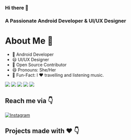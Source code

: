 ### Hi there 👋

### A Passionate Android Developer & UI/UX Designer


# About Me 👩

- 📱 Android Developer
- 😃 UI/UX Designer
- 📝 Open Source Contributor
- 😄 Pronouns: She/Her
- 🎉 Fun-Fact: I ❤️ travelling and listening music.
<p>
  <img src="https://img.shields.io/badge/kotlin-%23F5792A.svg?&style=for-the-badge&logo=kotlin&logoColor=blue"/>
<img src="https://img.shields.io/badge/html5%20-%23E34F26.svg?&style=for-the-badge&logo=html5&logoColor=white"/>
<img src="https://img.shields.io/badge/css3%20-%231572B6.svg?&style=for-the-badge&logo=css3&logoColor=white"/>
  <img src="https://img.shields.io/badge/php-%23777BB4.svg?&style=for-the-badge&logo=php&logoColor=white"/>
  <img src="https://img.shields.io/badge/adobe%20xd%20-%23E4405F.svg?&style=for-the-badge&logo=adobe%20xd&logoColor=black"/>

</p>

## Reach me via 👇
<p>
 
<a href="https://www.instagram.com/preetidhara/" rel="nofollow"><img src="https://camo.githubusercontent.com/ab5611598549a5126a97e5385bbd140c4fdba496/68747470733a2f2f696d672e736869656c64732e696f2f62616467652f496e7374616772616d2d677261792e7376673f7374796c653d666f722d7468652d6261646765266c6f676f3d696e7374616772616d" alt="Instagram" data-canonical-src="https://img.shields.io/badge/Instagram-gray.svg?style=for-the-badge&amp;logo=instagram" style="max-width:100%;"></a>
</p>

## Projects made with ❤️ 👇
